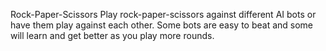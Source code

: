 Rock-Paper-Scissors
Play rock-paper-scissors against different AI bots or have them play against each other. 
Some bots are easy to beat and some will learn and get better as you play more rounds.
